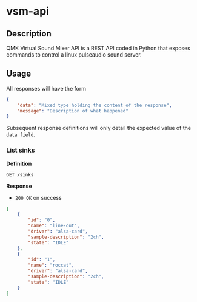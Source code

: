 # vsm-api
## Description
QMK Virtual Sound Mixer API is a REST API coded in Python that exposes commands to control a linux pulseaudio sound server.
## Usage
All responses will have the form 
```json
{
    "data": "Mixed type holding the content of the response",
    "message": "Description of what happened"
}
```

Subsequent response definitions will only detail the expected value of the `data field`.

### List sinks

**Definition**

`GET /sinks`

**Response**

- `200 OK` on success

```json
[
    {
        "id": "0",
        "name": "line-out",
        "driver": "alsa-card",
        "sample-description": "2ch",
        "state": "IDLE"
    },
    {
        "id": "1",
        "name": "roccat",
        "driver": "alsa-card",
        "sample-description": "2ch",
        "state": "IDLE"
    }
]
```

